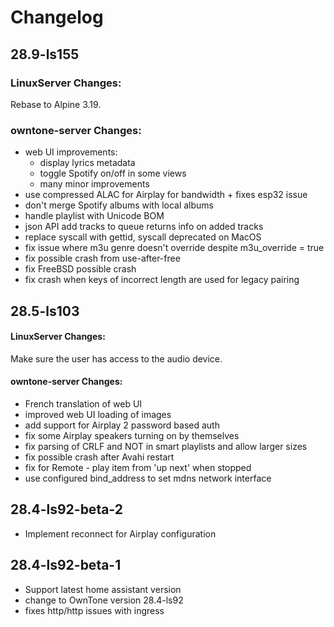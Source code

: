 # Changelog

## 28.9-ls155

### LinuxServer Changes:

Rebase to Alpine 3.19.

### owntone-server Changes:

- web UI improvements:
  - display lyrics metadata
  - toggle Spotify on/off in some views
  - many minor improvements
- use compressed ALAC for Airplay for bandwidth + fixes esp32 issue
- don't merge Spotify albums with local albums
- handle playlist with Unicode BOM
- json API add tracks to queue returns info on added tracks
- replace syscall with gettid, syscall deprecated on MacOS
- fix issue where m3u genre doesn't override despite m3u_override = true
- fix possible crash from use-after-free
- fix FreeBSD possible crash
- fix crash when keys of incorrect length are used for legacy pairing

## 28.5-ls103

#### LinuxServer Changes:

Make sure the user has access to the audio device.

#### owntone-server Changes:

- French translation of web UI
- improved web UI loading of images
- add support for Airplay 2 password based auth
- fix some Airplay speakers turning on by themselves
- fix parsing of CRLF and NOT in smart playlists and allow larger sizes
- fix possible crash after Avahi restart
- fix for Remote - play item from 'up next' when stopped
- use configured bind_address to set mdns network interface


## 28.4-ls92-beta-2

- Implement reconnect for Airplay configuration

## 28.4-ls92-beta-1

- Support latest home assistant version
- change to OwnTone version 28.4-ls92
- fixes http/http issues with ingress
